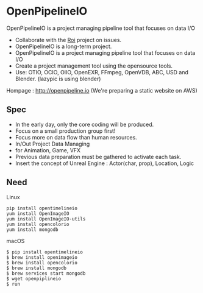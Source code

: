 # OpenPipelineIO
OpenPipelineIO is a project managing pipeline tool that focuses on data I/O

- Collaborate with the [Roi](https://github.com/studio2l/roi) project on issues.
- OpenPipelineIO is a long-term project.
- OpenPipelineIO is a project managing pipeline tool that focuses on data I/O
- Create a project management tool using the opensource tools.
- Use: OTIO, OCIO, OIIO, OpenEXR, FFmpeg, OpenVDB, ABC, USD and Blender. (lazypic is using blender)

Hompage : http://openpipeline.io (We're preparing a static website on AWS)

## Spec
- In the early day, only the core coding will be produced.
- Focus on a small production group first!
- Focus more on data flow than human resources.
- In/Out Project Data Managing
- for Animation, Game, VFX
- Previous data preparation must be gathered to activate each task.
- Insert the concept of Unreal Engine : Actor(char, prop), Location, Logic

## Need

Linux
```
pip install opentimelineio
yum install OpenImageIO
yum install OpenImageIO-utils
yum install opencolorio
yum install mongodb
```

macOS
```
$ pip install opentimelineio
$ brew install openimageio
$ brew install opencolorio
$ brew install mongodb
$ brew services start mongodb
$ wget openpiplineio
$ run
```
